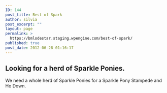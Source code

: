```yaml
---
ID: 144
post_title: Best of Spark
author: silvia
post_excerpt: ""
layout: page
permalink: >
  https://bmlodestar.staging.wpengine.com/best-of-spark/
published: true
post_date: 2012-06-28 01:16:17
---
```

<h2>Looking for a herd of Sparkle Ponies.</h2>
We need a whole herd of Sparkle Ponies for a Sparkle Pony Stampede and Ho Down.